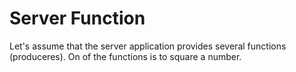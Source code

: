 # Server Function
Let's assume that the server application provides several functions (produceres). On of the functions is to square a number.
